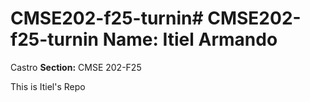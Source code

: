 # CMSE202-f25-turnin# CMSE202-f25-turnin **Name:** Itiel Armando 
Castro **Section:** CMSE 202-F25



This is Itiel's Repo

